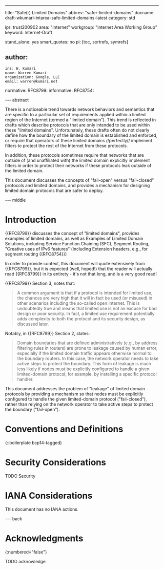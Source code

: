 ---
title: "Safe(r) Limited Domains"
abbrev: "safer-limited-domains"
docname: draft-wkumari-intarea-safe-limited-domains-latest
category: std

ipr: trust200902
area: "Internet"
workgroup: "Internet Area Working Group"
keyword: Internet-Draft

stand_alone: yes
smart_quotes: no
pi: [toc, sortrefs, symrefs]

author:
 -
    ins: W. Kumari
    name: Warren Kumari
    organization: Google, LLC
    email: warren@kumari.net

normative:
  RFC8799:
informative:
  RFC8754:

--- abstract

There is a noticeable trend towards network behaviors and semantics that are
specific to a particular set of requirements applied within a limited region
of the Internet (termed a "limited domain"). This trend is reflected in
drafts which describe protocols that are only intended to be used within
these "limited domains". Unfortunately, these drafts often do not
clearly define how the boundary of the limited domain is established and
enforced, or require that operators of these limited domains //perfectly//
implement filters to protect the rest of the Internet from these protocols.

In addition, these protocols sometimes require that networks that are outside
of (and unaffiliated with) the limited domain explicitly implement filters in
order to protect their networks if these protocols leak outside of the limited
domain.

This document discusses the concepts of "fail-open" versus "fail-closed"
protocols and limited domains, and provides a mechanism for designing limited
domain protocols that are safer to deploy.


--- middle

# Introduction

{{RFC8799}} discusses the concept of "limited domains", provides
examples of limited domains, as well as Examples of Limited Domain Solutions, including Service Function Chaining (SFC), Segment Routing, "Creative uses of IPv6 features" (including Extension headers, e.g., for segment routing {{RFC8754}})


In order to provide context, this document will quote extensively from {{RFC8799}}, but it is expected (well, hoped!) that the reader will actually read {{RFC8799}} in its entirety - it's not that long, and is a very good read!

{{RFC8799}} Section 3, notes that:

> A common argument is that if a protocol is intended for limited use, the chances are very high that it will in fact be used (or misused) in other scenarios including the so-called open Internet. This is undoubtedly true and means that limited use is not an excuse for bad design or poor security. In fact, a limited use requirement potentially adds complexity to both the protocol and its security design, as discussed later.


Notably, in {{RFC8799}} Section 2, states:

> Domain boundaries that are defined administratively (e.g., by address filtering rules in routers) are prone to leakage caused by human error, especially if the limited domain traffic appears otherwise normal to the boundary routers. In this case, the network operator needs to take active steps to protect the boundary. This form of leakage is much less likely if nodes must be explicitly configured to handle a given limited-domain protocol, for example, by installing a specific protocol handler.

This document addresses the problem of "leakage" of limited domain protocols by
providing a mechanism so that nodes must be explicitly configured to handle the given limited-domain protocol ("fail-closed"), rather than relying on the network operator to take active steps to protect the boundary ("fail-open").


# Conventions and Definitions

{::boilerplate bcp14-tagged}


# Security Considerations

TODO Security


# IANA Considerations

This document has no IANA actions.



--- back

# Acknowledgments
{:numbered="false"}

TODO acknowledge.
